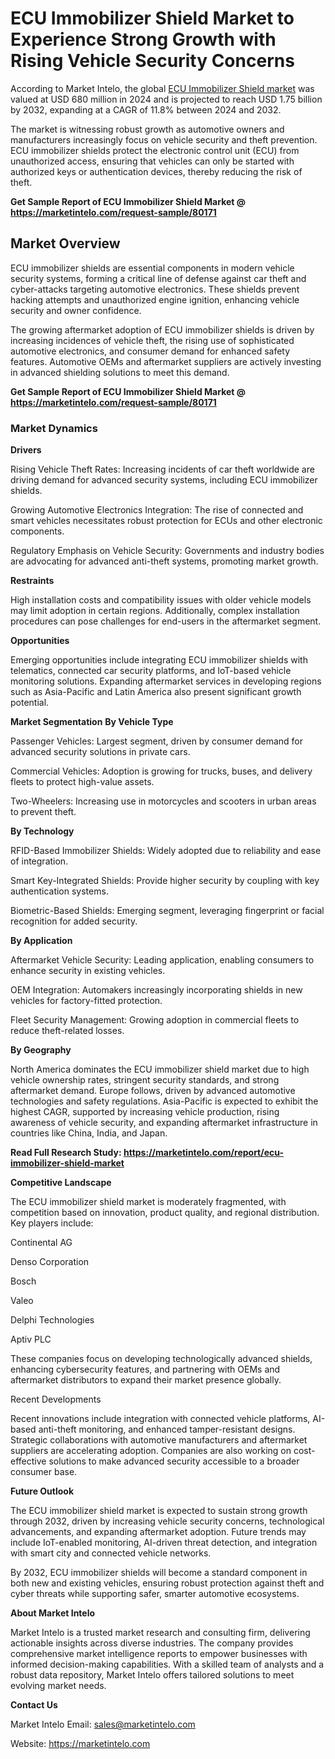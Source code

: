 # ECU Immobilizer Shield Market to Experience Strong Growth with Rising Vehicle Security Concerns

According to Market Intelo, the global [ECU Immobilizer Shield market](https://marketintelo.com/report/ecu-immobilizer-shield-market) was valued at USD 680 million in 2024 and is projected to reach USD 1.75 billion by 2032, expanding at a CAGR of 11.8% between 2024 and 2032.

The market is witnessing robust growth as automotive owners and manufacturers increasingly focus on vehicle security and theft prevention. ECU immobilizer shields protect the electronic control unit (ECU) from unauthorized access, ensuring that vehicles can only be started with authorized keys or authentication devices, thereby reducing the risk of theft.

**Get Sample Report of ECU Immobilizer Shield Market @ https://marketintelo.com/request-sample/80171**

## Market Overview

ECU immobilizer shields are essential components in modern vehicle security systems, forming a critical line of defense against car theft and cyber-attacks targeting automotive electronics. These shields prevent hacking attempts and unauthorized engine ignition, enhancing vehicle security and owner confidence.

The growing aftermarket adoption of ECU immobilizer shields is driven by increasing incidences of vehicle theft, the rising use of sophisticated automotive electronics, and consumer demand for enhanced safety features. Automotive OEMs and aftermarket suppliers are actively investing in advanced shielding solutions to meet this demand.

**Get Sample Report of ECU Immobilizer Shield Market @ https://marketintelo.com/request-sample/80171**

### Market Dynamics
**Drivers**

Rising Vehicle Theft Rates: Increasing incidents of car theft worldwide are driving demand for advanced security systems, including ECU immobilizer shields.

Growing Automotive Electronics Integration: The rise of connected and smart vehicles necessitates robust protection for ECUs and other electronic components.

Regulatory Emphasis on Vehicle Security: Governments and industry bodies are advocating for advanced anti-theft systems, promoting market growth.

**Restraints**

High installation costs and compatibility issues with older vehicle models may limit adoption in certain regions. Additionally, complex installation procedures can pose challenges for end-users in the aftermarket segment.

**Opportunities**

Emerging opportunities include integrating ECU immobilizer shields with telematics, connected car security platforms, and IoT-based vehicle monitoring solutions. Expanding aftermarket services in developing regions such as Asia-Pacific and Latin America also present significant growth potential.

**Market Segmentation**
**By Vehicle Type**

Passenger Vehicles: Largest segment, driven by consumer demand for advanced security solutions in private cars.

Commercial Vehicles: Adoption is growing for trucks, buses, and delivery fleets to protect high-value assets.

Two-Wheelers: Increasing use in motorcycles and scooters in urban areas to prevent theft.

**By Technology**

RFID-Based Immobilizer Shields: Widely adopted due to reliability and ease of integration.

Smart Key-Integrated Shields: Provide higher security by coupling with key authentication systems.

Biometric-Based Shields: Emerging segment, leveraging fingerprint or facial recognition for added security.

**By Application**

Aftermarket Vehicle Security: Leading application, enabling consumers to enhance security in existing vehicles.

OEM Integration: Automakers increasingly incorporating shields in new vehicles for factory-fitted protection.

Fleet Security Management: Growing adoption in commercial fleets to reduce theft-related losses.

**By Geography**

North America dominates the ECU immobilizer shield market due to high vehicle ownership rates, stringent security standards, and strong aftermarket demand. Europe follows, driven by advanced automotive technologies and safety regulations. Asia-Pacific is expected to exhibit the highest CAGR, supported by increasing vehicle production, rising awareness of vehicle security, and expanding aftermarket infrastructure in countries like China, India, and Japan.

**Read Full Research Study: https://marketintelo.com/report/ecu-immobilizer-shield-market**

**Competitive Landscape**

The ECU immobilizer shield market is moderately fragmented, with competition based on innovation, product quality, and regional distribution. Key players include:

Continental AG

Denso Corporation

Bosch

Valeo

Delphi Technologies

Aptiv PLC

These companies focus on developing technologically advanced shields, enhancing cybersecurity features, and partnering with OEMs and aftermarket distributors to expand their market presence globally.

Recent Developments

Recent innovations include integration with connected vehicle platforms, AI-based anti-theft monitoring, and enhanced tamper-resistant designs. Strategic collaborations with automotive manufacturers and aftermarket suppliers are accelerating adoption. Companies are also working on cost-effective solutions to make advanced security accessible to a broader consumer base.

**Future Outlook**

The ECU immobilizer shield market is expected to sustain strong growth through 2032, driven by increasing vehicle security concerns, technological advancements, and expanding aftermarket adoption. Future trends may include IoT-enabled monitoring, AI-driven threat detection, and integration with smart city and connected vehicle networks.

By 2032, ECU immobilizer shields will become a standard component in both new and existing vehicles, ensuring robust protection against theft and cyber threats while supporting safer, smarter automotive ecosystems.

**About Market Intelo**

Market Intelo is a trusted market research and consulting firm, delivering actionable insights across diverse industries. The company provides comprehensive market intelligence reports to empower businesses with informed decision-making capabilities. With a skilled team of analysts and a robust data repository, Market Intelo offers tailored solutions to meet evolving market needs.

**Contact Us**

Market Intelo
Email: sales@marketintelo.com

Website: https://marketintelo.com
